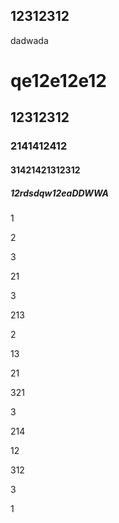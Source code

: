 ## 12312312

dadwada

# qe12e12e12

## 12312312

### 2141412412

#### 31421421312312

##### 12rdsdqw12eaDDWWA

1

2

3

21

3

213

2

13

21

321

3

214

12

312

3

1



